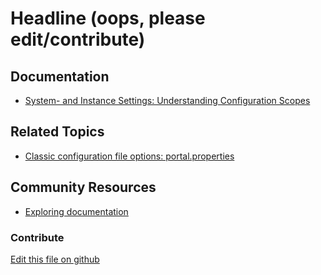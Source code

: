# Headline (oops, please edit/contribute)

## Documentation

* [System- and Instance Settings: Understanding Configuration Scopes](https://learn.liferay.com/dxp/7.x/en/system-administration/configuring-liferay/understanding-configuration-scope.html#system-settings-and-instance-settings)

## Related Topics

* [Classic configuration file options: portal.properties](https://docs.liferay.com/portal/7.3-latest/propertiesdoc/portal.properties.html)

## Community Resources

* [Exploring documentation](https://liferay.dev/blogs/-/blogs/exploring-documentation)

### Contribute

[Edit this file on github](https://github.com/olafk/controlpanel-documentation-docs/blob/master/md/74en/com_liferay_configuration_admin_web_portlet_InstanceSettingsPortlet/account-created-notification.md)

